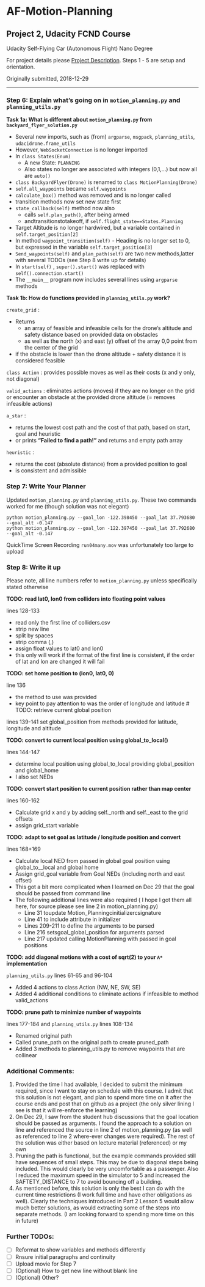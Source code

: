 # AF-Motion-Planning 
## Project 2, Udacity FCND Course 
Udacity Self-Flying Car (Autonomous Flight) Nano Degree  

For project details please [Project Description](https://github.com/udacity/FCND-Motion-Planning). Steps 1 - 5 are setup and orientation.

Originally submitted, 2018-12-29
____

### Step 6: Explain what’s going on in `motion_planning.py` and `planning_utils.py`

**Task 1a: What is different about `motion_planning.py` from `backyard_flyer_solution.py`**
- Several new imports, such as (from) `argparse`, `msgpack`, `planning_utils`, `udacidrone.frame_utils`
- However, `WebSocketConnection` is no longer imported
- In `class States(Enum)`
     - A new State: `PLANNING`
     - Also states no longer are associated with integers (0,1,...) but now all are `auto()`
- `class BackyardFlyer(Drone)` is renamed to `class MotionPlanning(Drone)`
- `self.all_waypoints` became `self.waypoints`
- `calculate_box()` method was removed and is no longer called
- transition methods now set new state first
- `state_callback(self)` method now also
     - calls `self.plan_path()`, after being armed
     - andtransitionstotakeoff, if `self.flight_state==States.Planning`
- Target Altitude is no longer hardwired, but a variable contained in `self.target_position[2]`
- In method `waypoint_transition(self)` - Heading is no longer set to 0, but expressed in the variable `self.target_position[3]`
- `Send_waypoints(self)` and `plan_path(self)` are two new methods,latter with several TODOs (see Step 8 write up for details)
- In `start(self)` , `super().start()` was replaced with `self().connection.start()`
- The `__main__` program now includes several lines using `argparse` methods

**Task 1b: How do functions provided in `planning_utils.py` work?**

`create_grid` :
- Returns
     - an array of feasible and infeasible cells for the drone’s altitude and safety distance based on provided data on obstacles
     - as well as the north (x) and east (y) offset of the array 0,0 point from the center of the grid
- if the obstacle is lower than the drone altitude + safety distance it is considered feasible 

`class Action` : provides possible moves as well as their costs (x and y only, not diagonal)

`valid_actions` : eliminates actions (moves) if they are no longer on the grid or encounter an obstacle at the provided drone altitude (= removes infeasible actions)

`a_star` :
- returns the lowest cost path and the cost of that path, based on start, goal and heuristic
- or prints **“Failed to find a path!”** and returns and empty path array

`heuristic` :
- returns the cost (absolute distance) from a provided position to goal
- is consistent and admissible


### Step 7: Write Your Planner

Updated `motion_planning.py` and `planning_utils.py`. These two commands worked for me (though solution was not elegant)
```
python motion_planning.py --goal_lon -122.398450 --goal_lat 37.793680 --goal_alt -0.147 
python motion_planning.py --goal_lon -122.397450 --goal_lat 37.792680 --goal_alt -0.147
```
QuickTime Screen Recording `run04many.mov` was unfortunately too large to upload

### Step 8: Write it up

Please note, all line numbers refer to `motion_planning.py` unless specifically stated otherwise

**TODO: read lat0, lon0 from colliders into floating point values**

lines 128-133
- read only the first line of colliders.csv
- strip new line
- split by spaces
- strip comma (,)
- assign float values to lat0 and lon0
- this only will work if the format of the first line is consistent, if the order of lat and lon are changed
it will fail

**TODO: set home position to (lon0, lat0, 0)**

line 136
- the method to use was provided
- key point to pay attention to was the order of longitude and latitude # TODO: retrieve current global position

lines 139-141
set global_position from methods provided for latitude, longitude and altitude

**TODO: convert to current local position using global_to_local()**

lines 144-147
- determine local position using global_to_local providing global_position and
global_home
- I also set NEDs

**TODO: convert start position to current position rather than map center**

lines 160-162
- Calculate grid x and y by adding self._north and self._east to the grid offsets
- assign grid_start variable

**TODO: adapt to set goal as latitude / longitude position and convert**

lines 168+169
- Calculate local NED from passed in global goal position using global_to__local and global home
- Assign grid_goal variable from Goal NEDs (including north and east offset)
- This got a bit more complicated when I learned on Dec 29 that the goal should be passed from
command line
- The following additional lines were also required ( I hope I got them all here, for source please see
line 2 in motion_planning.py)
     - Line 31 toupdate Motion_Planningcinitializercsignature
     - Line 41 to include attribute in initializer
     - Lines 209-211 to define the arguments to be parsed
     - Line 216 setsgoal_global_position for arguments parsed
     - Line 217 updated calling MotionPlanning with passed in goal positions

**TODO: add diagonal motions with a cost of sqrt(2) to your `A*` implementation**

`planning_utils.py` lines 61-65 and 96-104
- Added 4 actions to class Action (NW, NE, SW, SE)
- Added 4 additional conditions to eliminate actions if infeasible to method valid_actions

**TODO: prune path to minimize number of waypoints**

lines 177-184 and `planning_utils.py` lines 108-134
- Renamed original path
- Called prune_path on the original path to create pruned_path
- Added 3 methods to planning_utils.py to remove waypoints that are collinear

### Additional Comments:
1. Provided the time I had available, I decided to submit the minimum required, since I want to stay on schedule with this course. I admit that this solution is not elegant, and plan to spend more time on it after the course ends and post that on github as a project (the only silver lining I see is that it will re-enforce the learning)
2. On Dec 29, I saw from the student hub discussions that the goal location should be passed as arguments. I found the approach to a solution on line and referenced the source in line 2 of motion_planning.py (as well as referenced to line 2 where-ever changes were required). The rest of the solution was either based on lecture material (referenced) or my own
3. Pruning the path is functional, but the example commands provided still have sequences of small steps. This may be due to diagonal steps being included. This would clearly be very uncomfortable as a passenger. Also I reduced the maximum speed in the simulator to 5 and increased the SAFTETY_DISTANCE to 7 to avoid bouncing off a building.
4. As mentioned before, this solution is only the best I can do with the current time restrictions (I work full time and have other obligations as well). Clearly the techniques introduced in Part 2 Lesson 5 would allow much better solutions, as would extracting some of the steps into separate methods. (I am looking forward to spending more time on this in future)


### Further TODOs:

- [ ] Reformat to show variables and methods differently
- [ ] Rnsure initial paragraphs and continuity 
- [ ] Upload movie for Step 7
- [ ] (Optional) How to get new line without blank line
- [ ] \(Optional) Other?
